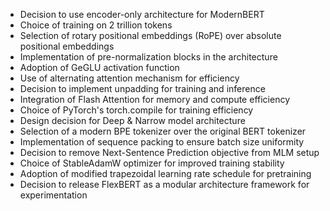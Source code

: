 - Decision to use encoder-only architecture for ModernBERT
- Choice of training on 2 trillion tokens
- Selection of rotary positional embeddings (RoPE) over absolute positional embeddings
- Implementation of pre-normalization blocks in the architecture
- Adoption of GeGLU activation function
- Use of alternating attention mechanism for efficiency
- Decision to implement unpadding for training and inference
- Integration of Flash Attention for memory and compute efficiency
- Choice of PyTorch's torch.compile for training efficiency
- Design decision for Deep & Narrow model architecture
- Selection of a modern BPE tokenizer over the original BERT tokenizer
- Implementation of sequence packing to ensure batch size uniformity
- Decision to remove Next-Sentence Prediction objective from MLM setup
- Choice of StableAdamW optimizer for improved training stability
- Adoption of modified trapezoidal learning rate schedule for pretraining
- Decision to release FlexBERT as a modular architecture framework for experimentation